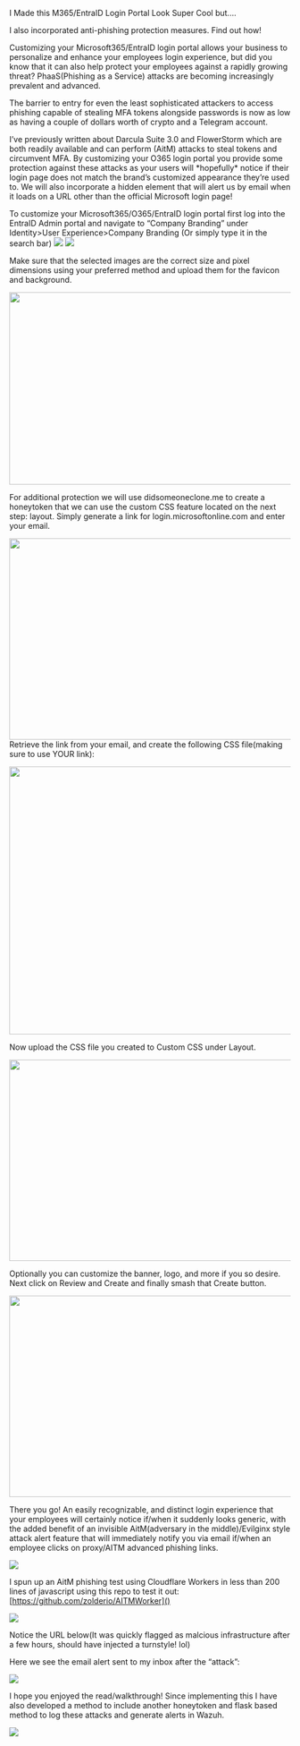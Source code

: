 I Made this M365/EntraID Login Portal Look Super Cool but....

I also incorporated anti-phishing protection measures. Find out how!

Customizing your Microsoft365/EntraID login portal allows your business
to personalize and enhance your employees login experience, but did you
know that it can also help protect your employees against a rapidly
growing threat? PhaaS(Phishing as a Service) attacks are becoming
increasingly prevalent and advanced. 

The barrier to entry for even the least sophisticated attackers to access phishing capable
of stealing MFA tokens alongside passwords is now as low as having a
couple of dollars worth of crypto and a Telegram account.

I’ve previously written about Darcula Suite 3.0 and FlowerStorm which are
both readily available and can perform (AitM) attacks to steal tokens
and circumvent MFA. By customizing your O365 login portal you provide
some protection against these attacks as your users will \*hopefully\*
notice if their login page does not match the brand’s customized
appearance they’re used to. We will also incorporate a hidden element
that will alert us by email when it loads on a URL other than the
official Microsoft login page!

To customize your Microsoft365/O365/EntraID login portal first log into
the EntraID Admin portal and navigate to “Company Branding” under
Identity\>User Experience\>Company Branding (Or simply type it in the
search bar)
<img src="images/media/image1.png" />
<img src="images/media/image2.png" />

Make sure that the selected images are the correct size and pixel dimensions using your preferred
method and upload them for the favicon and background.

<img src="images/media/image5.png"
style="width:6.5in;height:3.58333in" />

For additional protection we will use didsomeoneclone.me to create a honeytoken that we can use the custom
CSS feature located on the next step: layout. Simply generate a link for
login.microsoftonline.com and enter your email.

<img src="images/media/image6.png" style="width:6.5in;height:3.75in" />
Retrieve
the link from your email, and create the following CSS file(making sure
to use YOUR link):

<img src="images/media/image7.png"
style="width:6.5in;height:4.98958in" />

Now upload the CSS file you created to Custom CSS under Layout.

<img src="images/media/image8.png" style="width:6.5in;height:3.75in" />

Optionally you can customize the banner, logo, and more if you so desire. Next
click on Review and Create and finally smash that Create button.

<img src="images/media/image9.png" style="width:6.5in;height:3.75in" />

There you go! An easily recognizable, and distinct login experience that your
employees will certainly notice if/when it suddenly looks generic, with
the added benefit of an invisible AitM(adversary in the middle)/Evilginx
style attack alert feature that will immediately notify you via email
if/when an employee clicks on proxy/AITM advanced phishing links.

<img src="images/media/image10.png" />

I spun up an AitM phishing test using Cloudflare Workers in less than
200 lines of javascript using this repo to test it out:
[https://github.com/zolderio/AITMWorker]()

<img src="images/media/image11.png" />

Notice the URL below(It was quickly flagged as malcious infrastructure after a few hours, should
have injected a turnstyle! lol)

Here we see the email alert sent to my inbox after the “attack”:

<img src="images/media/image12.png" />

I hope you enjoyed the read/walkthrough! Since implementing this I have also developed a method to
include another honeytoken and flask based method to log these attacks and generate alerts in Wazuh.

<img src="images/media/image13.png" />
